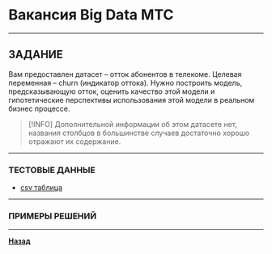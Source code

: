 #  Вакансия Big Data МТС

***

## ЗАДАНИЕ

Вам предоставлен датасет – отток абонентов в телекоме. Целевая переменная – churn (индикатор оттока).
Нужно построить модель, предсказывающую отток, оценить качество этой модели и гипотетические перспективы использования этой модели в реальном бизнес процессе.

>[!INFO]
>Дополнительной информации об этом датасете нет, названия столбцов в большинстве случаев достаточно хорошо отражают их содержание.

***

### ТЕСТОВЫЕ ДАННЫЕ

- [csv таблица](/assets/telco-customer-churn.csv)

***

### ПРИМЕРЫ РЕШЕНИЙ

***

**[Назад](/ml/README.md)**